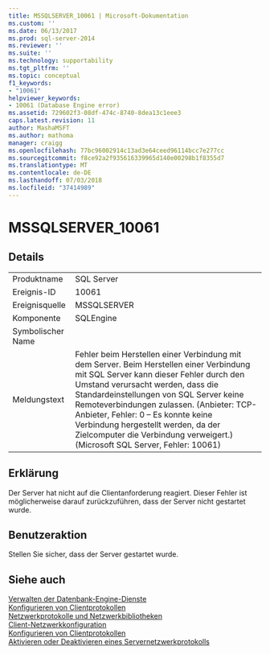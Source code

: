 ```yaml
---
title: MSSQLSERVER_10061 | Microsoft-Dokumentation
ms.custom: ''
ms.date: 06/13/2017
ms.prod: sql-server-2014
ms.reviewer: ''
ms.suite: ''
ms.technology: supportability
ms.tgt_pltfrm: ''
ms.topic: conceptual
f1_keywords:
- "10061"
helpviewer_keywords:
- 10061 (Database Engine error)
ms.assetid: 729602f3-08df-474c-8740-8dea13c1eee3
caps.latest.revision: 11
author: MashaMSFT
ms.author: mathoma
manager: craigg
ms.openlocfilehash: 77bc96002914c13ad3e64ceed96114bcc7e277cc
ms.sourcegitcommit: f8ce92a2f935616339965d140e00298b1f8355d7
ms.translationtype: MT
ms.contentlocale: de-DE
ms.lasthandoff: 07/03/2018
ms.locfileid: "37414989"
---
```

# <a name="mssqlserver10061"></a>MSSQLSERVER_10061
    
## <a name="details"></a>Details  
  
|||  
|-|-|  
|Produktname|SQL Server|  
|Ereignis-ID|10061|  
|Ereignisquelle|MSSQLSERVER|  
|Komponente|SQLEngine|  
|Symbolischer Name||  
|Meldungstext|Fehler beim Herstellen einer Verbindung mit dem Server.  Beim Herstellen einer Verbindung mit SQL Server kann dieser Fehler durch den Umstand verursacht werden, dass die Standardeinstellungen von SQL Server keine Remoteverbindungen zulassen. (Anbieter: TCP-Anbieter, Fehler: 0 – Es konnte keine Verbindung hergestellt werden, da der Zielcomputer die Verbindung verweigert.) (Microsoft SQL Server, Fehler: 10061)|  
  
## <a name="explanation"></a>Erklärung  
 Der Server hat nicht auf die Clientanforderung reagiert. Dieser Fehler ist möglicherweise darauf zurückzuführen, dass der Server nicht gestartet wurde.  
  
## <a name="user-action"></a>Benutzeraktion  
 Stellen Sie sicher, dass der Server gestartet wurde.  
  
## <a name="see-also"></a>Siehe auch  
 
  [Verwalten der Datenbank-Engine-Dienste](../../database-engine/configure-windows/manage-the-database-engine-services.md)   
 [Konfigurieren von Clientprotokollen](../../database-engine/configure-windows/configure-client-protocols.md)   
 [Netzwerkprotokolle und Netzwerkbibliotheken](../../sql-server/install/network-protocols-and-network-libraries.md)   
 [Client-Netzwerkkonfiguration](../../database-engine/configure-windows/client-network-configuration.md)   
 [Konfigurieren von Clientprotokollen](../../database-engine/configure-windows/configure-client-protocols.md)   
 [Aktivieren oder Deaktivieren eines Servernetzwerkprotokolls](../../database-engine/configure-windows/enable-or-disable-a-server-network-protocol.md)  
  
  
